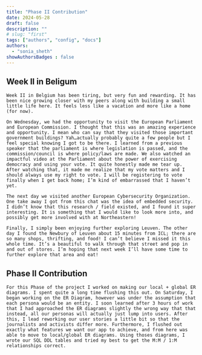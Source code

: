 ```yaml
---
title: "Phase II Contribution"
date: 2024-05-28
draft: false
description: ""
# slug: "first"
tags: ["authors", "config", "docs"]
authors:
  - "sonia_sheth"
showAuthorsBadges : false
---
```

## Week II in Beligum 
    Week II in Belgium has been tiring, but very fun and rewarding. It has been nice growing closer with my peers along with building a small little life here. It feels less like a vacation and more like a home (for now). 
    
    On Wednesday, we had the opportunity to visit the European Parliament and European Commission. I thought that this was an amazing experience and opportunity. I mean who can say that they visited those important government buildings? Yah…actually probably quite a few people but I feel special knowing I got to be there. I learned from a previous speaker that the parliament is where legislation is passed, and the commission/council is where policy/laws are made. We also watched an impactful video at the Parliament about the power of exercising democracy and using your vote. It quite honestly made me tear up. After watching that, it made me realize that my vote matters and I should always use my right to vote. I will be registering to vote finally when I get back home; I’m kind of embarrassed that I haven’t yet.
    
    The next day we visited another European Cybersecurity Organization. One take away I got from this chat was the idea of embedded security. I didn’t know that this research / field existed, and I found it super interesting. It is something that I would like to look more into, and possibly get more involved with at Northeastern!
    
    Finally, I simply been enjoying further exploring Leuven. The other day I found the Newbury of Leuven about 15 minutes from ICL; there are so many shops, thrifting, and food! I can’t believe I missed it this whole time. It’s a beautiful to walk through that street and pop in and out of stores. I’m hoping that next week I’ll have some time to further explore that area and eat!
    
## Phase II Contribution 
    For this Phase of the project I worked on making our local + global ER diagrams. I spent quite a long time flushing this out. On Saturday, I began working on the ER Diagram, however was under the assumption that each persona would be an entity. I soon learned after 3 hours of work that I had approached the ER diagrams slightly the wrong way that that instead, all our personas will actually just lump into users. After this, I lead reworking our user stories a little bit so that the journalists and activists differ more. Furthermore, I flushed out exactly what features we want our app to achieve, and from here was able to move to local/global ER diagrams. Using thoses diagrams, I wrote our SQL DDL tables and tried my best to get the M:M / 1:M relationships correct. 